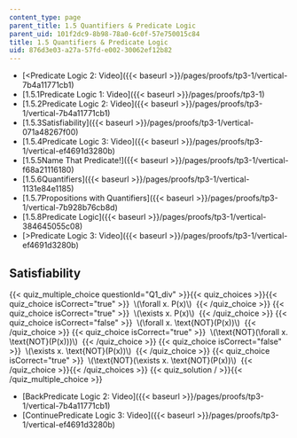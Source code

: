 ```yaml
---
content_type: page
parent_title: 1.5 Quantifiers & Predicate Logic
parent_uid: 101f2dc9-8b98-78a0-6c0f-57e750015c84
title: 1.5 Quantifiers & Predicate Logic
uid: 876d3e03-a27a-57fd-e002-30062ef12b82
---
```


*   [<Predicate Logic 2: Video]({{< baseurl >}}/pages/proofs/tp3-1/vertical-7b4a11771cb1)
*   [1.5.1Predicate Logic 1: Video]({{< baseurl >}}/pages/proofs/tp3-1)
*   [1.5.2Predicate Logic 2: Video]({{< baseurl >}}/pages/proofs/tp3-1/vertical-7b4a11771cb1)
*   [1.5.3Satisfiability]({{< baseurl >}}/pages/proofs/tp3-1/vertical-071a48267f00)
*   [1.5.4Predicate Logic 3: Video]({{< baseurl >}}/pages/proofs/tp3-1/vertical-ef4691d3280b)
*   [1.5.5Name That Predicate!]({{< baseurl >}}/pages/proofs/tp3-1/vertical-f68a21116180)
*   [1.5.6Quantifiers]({{< baseurl >}}/pages/proofs/tp3-1/vertical-1131e84e1185)
*   [1.5.7Propositions with Quantifiers]({{< baseurl >}}/pages/proofs/tp3-1/vertical-7b928b76cb8d)
*   [1.5.8Predicate Logic]({{< baseurl >}}/pages/proofs/tp3-1/vertical-384645055c08)
*   [\>Predicate Logic 3: Video]({{< baseurl >}}/pages/proofs/tp3-1/vertical-ef4691d3280b)

Satisfiability
--------------

  
{{< quiz_multiple_choice questionId="Q1_div" >}}{{< quiz_choices >}}{{< quiz_choice isCorrect="true" >}}&nbsp; \\(\\forall x. P(x)\\) &nbsp;{{< /quiz_choice >}}
{{< quiz_choice isCorrect="true" >}}&nbsp; \\(\\exists x. P(x)\\) &nbsp;{{< /quiz_choice >}}
{{< quiz_choice isCorrect="false" >}}&nbsp; \\(\\forall x. \\text{NOT}(P(x))\\) &nbsp;{{< /quiz_choice >}}
{{< quiz_choice isCorrect="true" >}}&nbsp; \\(\\text{NOT}(\\forall x. \\text{NOT}(P(x)))\\) &nbsp;{{< /quiz_choice >}}
{{< quiz_choice isCorrect="false" >}}&nbsp; \\(\\exists x. \\text{NOT}(P(x))\\) &nbsp;{{< /quiz_choice >}}
{{< quiz_choice isCorrect="true" >}}&nbsp; \\(\\text{NOT}(\\exists x. \\text{NOT}(P(x))\\) &nbsp;{{< /quiz_choice >}}{{< /quiz_choices >}}
{{< quiz_solution / >}}{{< /quiz_multiple_choice >}}

*   [BackPredicate Logic 2: Video]({{< baseurl >}}/pages/proofs/tp3-1/vertical-7b4a11771cb1)
*   [ContinuePredicate Logic 3: Video]({{< baseurl >}}/pages/proofs/tp3-1/vertical-ef4691d3280b)